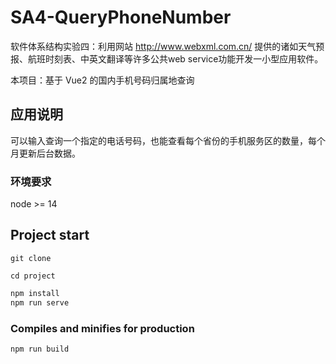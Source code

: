 # SA4-QueryPhoneNumber
软件体系结构实验四：利用网站 http://www.webxml.com.cn/ 提供的诸如天气预报、航班时刻表、中英文翻译等许多公共web service功能开发一小型应用软件。

本项目：基于 Vue2 的国内手机号码归属地查询

## 应用说明

可以输入查询一个指定的电话号码，也能查看每个省份的手机服务区的数量，每个月更新后台数据。

### 环境要求
node >= 14

## Project start
`git clone`

`cd project`

```bash
npm install
npm run serve
```

### Compiles and minifies for production

```bash
npm run build
```

